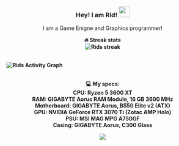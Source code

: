 <h3 align="center">
  <strong>Hey! I am Rid!</strong>
  <img src="https://media.giphy.com/media/hvRJCLFzcasrR4ia7z/giphy.gif" width="28">
</h3>

<p align="center">
    I am a Game Enigne and Graphics programmer!
</p>
      
<p align="center">
    <strong>🔥 Streak stats <br>
    <img alt="Rids streak" src="https://github-readme-streak-stats.herokuapp.com?user=FahimFuad&theme=dark&hide_border=true"/>
</p>

  <br/>
<img alt="Rids Activity Graph" src="https://activity-graph.herokuapp.com/graph?username=FahimFuad&bg_color=1F222E&color=F8D866&line=F85D7F&point=FFFFFF&hide_border=true">
<br/><br/>
  
<p align="center">
    <strong>💻 My specs:<br>
    <strong>CPU: Ryzen 5 3600 XT<br>
    <strong>RAM: GIGABYTE Aorus RAM Module, 16 GB 3600 MHz<br>
    <strong>Motherboard: GIGABYTE Aorus, B550 Elite v2 (ATX)<br>
    <strong>GPU: NVIDIA GeForce RTX 3070 Ti (Zotac AMP Holo)<br>
    <strong>PSU: MSI MAG MPG A750GF<br>
    <strong>Casing: GIGABYTE Aorus, C300 Glass<br>
</p>
      
<p align="center">
    <a href = "https://discord.gg/kFcyut8ZvR"><img src="https://img.shields.io/badge/-Discord-7289DA?&logoColor=white&logo=discord"/></a>
</p>
